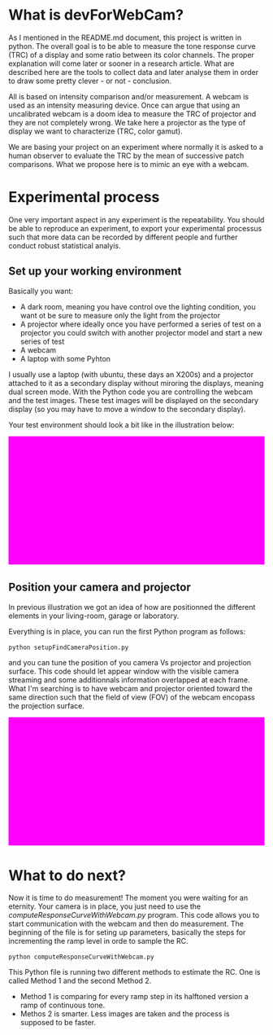 # What is devForWebCam?

As I mentioned in the README.md document, this project is written in python. The overall goal is to be able to measure the tone response curve (TRC) of a display and some ratio between its color channels. The proper explanation will come later or sooner in a research article. What are described here are the tools to collect data and later analyse them in order to draw some pretty clever - or not - conclusion.

All is based on intensity comparison and/or measurement. A webcam is used as an intensity measuring device. Once can argue that using an uncalibrated webcam is a doom idea to measure the TRC of projector and they are not completely wrong. We take here a projector as the type of display we want to characterize (TRC, color gamut).

We are basing your project on an experiment where normally it is asked to a human observer to evaluate the TRC by the mean of successive patch comparisons. What we propose here is to mimic an eye with a webcam.

# Experimental process

One very important aspect in any experiment is the repeatability. You should be able to reproduce an experiment, to export your experimental processus such that more data can be recorded by different people and further conduct robust statistical analyis.

## Set up your working environment 

Basically you want:

- A dark room, meaning you have control ove the lighting condition, you want ot be sure to measure only the light from the projector
- A projector where ideally once you have performed a series of test on a projector you could switch with another projector model and start a new series of test
- A webcam
- A laptop with some Pyhton 

I usually use a laptop (with ubuntu, these days an X200s) and a projector attached to it as a secondary display without miroring the displays, meaning dual screen mode. With the Python code you are controlling the webcam and the test images. These test images will be displayed on the secondary display (so you may have to move a window to the secondary display).

Your test environment should look a bit like in the illustration below:

![alt text](https://github.com/mrbonsoir/devForWebCam/blob/master/doc/data/standardExperimentalSetup.jpg "standard experimental setup to measure a projector TRC")

## Position your camera and projector

In previous illustration we got an idea of how are positionned the different elements in your living-room, garage or laboratory. 

Everything is in place, you can run the first Python program as follows:

```
python setupFindCameraPosition.py
```

and you can tune the position of you camera Vs projector and projection surface. This code should let appear window with the visible camera streaming and some additionnals information overlapped at each frame. What I'm searching is to have webcam and projector oriented toward the same direction such that the field of view (FOV) of the webcam encopass the projection surface.

![alt text](https://github.com/mrbonsoir/devForWebCam/blob/master/doc/data/printScreenFindCameraPosition.jpg "a print screnn of the control window showing the webcam video stream")

# What to do next?

Now it is time to do measurement! The moment you were waiting for an eternity. Your camera is in place, you just need to use the *computeResponseCurveWithWebcam.py* program. This code allows you to start communication with the webcam and then do measurement. The beginning of the file is for seting up parameters, basically the steps for incrementing the ramp level in orde to sample the RC.

```
python computeResponseCurveWithWebcam.py
```

This Python file is running two different methods to estimate the RC. One is called Method 1 and the second Method 2.

- Method 1 is comparing for every ramp step in its halftoned version a ramp of continuous tone.
- Methos 2 is smarter. Less images are taken and the process is supposed to be faster.